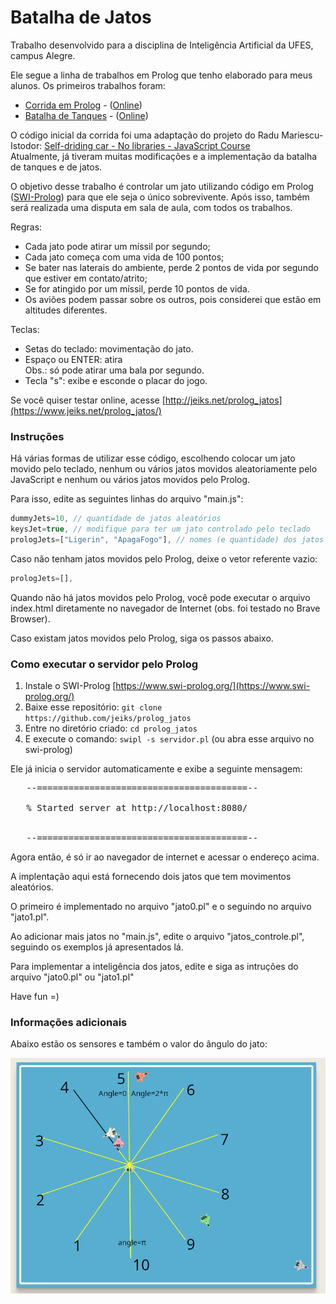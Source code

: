 # Batalha de Jatos

Trabalho desenvolvido para a disciplina de Inteligência Artificial da UFES, campus Alegre.

Ele segue a linha de trabalhos em Prolog que tenho elaborado para meus alunos. Os primeiros trabalhos foram:
* [Corrida em Prolog](https://github.com/jeiks/corrida_em_prolog) - ([Online](https://www.jeiks.net/corrida_em_prolog/))
* [Batalha de Tanques](https://github.com/jeiks/batalha_tanques) - ([Online](https://www.jeiks.net/batalha_tanques/))

O código inicial da corrida foi uma adaptação do projeto do Radu Mariescu-Istodor:
[Self-driding car - No libraries - JavaScript Course](https://www.youtube.com/watch?v=NkI9ia2cLhc)\
Atualmente, já tiveram muitas modificações e a implementação da batalha de tanques e de jatos.

O objetivo desse trabalho é controlar um jato utilizando código em Prolog ([SWI-Prolog](https://www.swi-prolog.org/)) para que ele seja o único sobrevivente.
Após isso, também será realizada uma disputa em sala de aula, com todos os trabalhos.

Regras:
* Cada jato pode atirar um míssil por segundo;
* Cada jato começa com uma vida de 100 pontos;
* Se bater nas laterais do ambiente, perde 2 pontos de vida por segundo que estiver em contato/atrito;
* Se for atingido por um míssil, perde 10 pontos de vida.
* Os aviões podem passar sobre os outros, pois considerei que estão em altitudes diferentes.

Teclas:
* Setas do teclado: movimentação do jato.
* Espaço ou ENTER: atira\
  Obs.: só pode atirar uma bala por segundo.
* Tecla "s": exibe e esconde o placar do jogo.

Se você quiser testar online, acesse [http://jeiks.net/prolog_jatos](https://www.jeiks.net/prolog_jatos/)
 
### Instruções
Há várias formas de utilizar esse código, escolhendo colocar um jato movido pelo teclado, nenhum ou vários jatos movidos aleatoriamente pelo JavaScript e nenhum ou vários jatos movidos pelo Prolog.

Para isso, edite as seguintes linhas do arquivo "main.js":

```js
dummyJets=10, // quantidade de jatos aleatórios
keysJet=true, // modifique para ter um jato controlado pelo teclado
prologJets=["Ligerin", "ApagaFogo"], // nomes (e quantidade) dos jatos movidos pelo prolog
```

Caso não tenham jatos movidos pelo Prolog, deixe o vetor referente vazio:
```js
prologJets=[],
```

Quando não há jatos movidos pelo Prolog, você pode executar o arquivo index.html diretamente no navegador de Internet (obs. foi testado no Brave Browser).

Caso existam jatos movidos pelo Prolog, siga os passos abaixo.

### Como executar o servidor pelo Prolog

1. Instale o SWI-Prolog [https://www.swi-prolog.org/](https://www.swi-prolog.org/)
2. Baixe esse repositório: ``git clone https://github.com/jeiks/prolog_jatos``
3. Entre no diretório criado: ``cd prolog_jatos``
4. E execute o comando: ``swipl -s servidor.pl`` (ou abra esse arquivo no swi-prolog)

Ele já inicia o servidor automaticamente e exibe a seguinte mensagem:
<pre>
   --========================================--

   % Started server at http://localhost:8080/


   --========================================--
</pre>

Agora então, é só ir ao navegador de internet e acessar o endereço acima.

A implentação aqui está fornecendo dois jatos que tem movimentos aleatórios.

O primeiro é implementado no arquivo "jato0.pl" e o seguindo no arquivo "jato1.pl".

Ao adicionar mais jatos no "main.js", edite o arquivo "jatos_controle.pl", seguindo os exemplos já apresentados lá.

Para implementar a inteligência dos jatos, edite e siga as intruções do arquivo "jato0.pl" ou "jato1.pl"

Have fun =)

### Informações adicionais

Abaixo estão os sensores e também o valor do ângulo do jato:

![informação](./doc/info.png)
